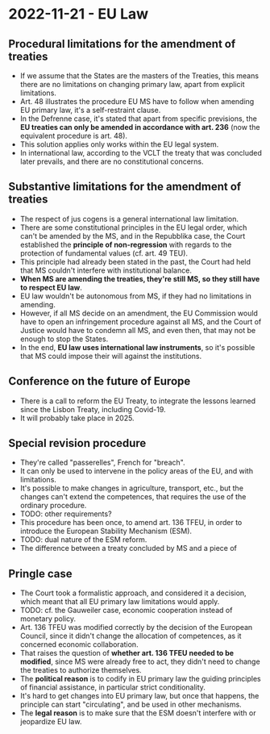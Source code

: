 # 2022-11-21 - EU Law

## Procedural limitations for the amendment of treaties

* If we assume that the States are the masters of the Treaties, this means there are no limitations on changing primary law, apart from explicit limitations.
* Art. 48 illustrates the procedure EU MS have to follow when amending EU primary law, it's a self-restraint clause.
* In the Defrenne case, it's stated that apart from specific previsions, the **EU treaties can only be amended in accordance with art. 236** (now the equivalent procedure is art. 48).
* This solution applies only works within the EU legal system.
* In international law, according to the VCLT the treaty that was concluded later prevails, and there are no constitutional concerns.

## Substantive limitations for the amendment of treaties

* The respect of jus cogens is a general international law limitation.
* There are some constitutional principles in the EU legal order, which can't be amended by the MS, and in the Repubblika case, the Court established the **principle of non-regression** with regards to the protection of fundamental values (cf. art. 49 TEU).
* This principle had already been stated in the past, the Court had held that MS couldn't interfere with institutional balance.
* **When MS are amending the treaties, they're still MS, so they still have to respect EU law**.
* EU law wouldn't be autonomous from MS, if they had no limitations in amending.
* However, if all MS decide on an amendment, the EU Commission would have to open an infringement procedure against all MS, and the Court of Justice would have to condemn all MS, and even then, that may not be enough to stop the States.
* In the end, **EU law uses international law instruments**, so it's possible that MS could impose their will against the institutions.

## Conference on the future of Europe

* There is a call to reform the EU Treaty, to integrate the lessons learned since the Lisbon Treaty, including Covid-19.
* It will probably take place in 2025.

## Special revision procedure

* They're called "passerelles", French for "breach".
* It can only be used to intervene in the policy areas of the EU, and with limitations.
* It's possible to make changes in agriculture, transport, etc., but the changes can't extend the competences, that requires the use of the ordinary procedure.
* TODO: other requirements?
* This procedure has been once, to amend art. 136 TFEU, in order to introduce the European Stability Mechanism (ESM).
* TODO: dual nature of the ESM reform.
* The difference between a treaty concluded by MS and a piece of 

## Pringle case

* The Court took a formalistic approach, and considered it a decision, which meant that all EU primary law limitations would apply.
* TODO: cf. the Gauweiler case, economic cooperation instead of monetary policy.
* Art. 136 TFEU was modified correctly by the decision of the European Council, since it didn't change the allocation of competences, as it concerned economic collaboration.
* That raises the question of **whether art. 136 TFEU needed to be modified**, since MS were already free to act, they didn't need to change the treaties to authorize themselves.
* The **political reason** is to codify in EU primary law the guiding principles of financial assistance, in particular strict conditionality.
* It's hard to get changes into EU primary law, but once that happens, the principle can start "circulating", and be used in other mechanisms.
* The **legal reason** is to make sure that the ESM doesn't interfere with or jeopardize EU law.

